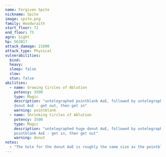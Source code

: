 ```yaml
---
name: Forgiven Spite
nickname: Spite
image: spite.png
family: Woodwraith
start_floor: 72
end_floor: 75
agro: Sight
hp: 563017
attack_damage: 21000
attack_type: Physical
vulnerabilities:
  bind: 
  heavy: 
  sleep: false
  slow: 
  stun: false
abilities:
  - name: Growing Circles of Ablution
    potency: 3500
    type: Magic
    description: "untelegraphed pointblank AoE, followed by untelegraphed huge
    donut AoE - get out, then get in"
    warning: pointblank
  - name: Shrinking Circles of Ablution
    potency: 3500
    type: Magic
    description: "untelegraphed huge donut AoE, followed by untelegraphed
    pointblank AoE - get in, then get out"
    warning: donut
notes:
  - "The hole for the donut AoE is roughly the same size as the pointblank AoE"
---
```

